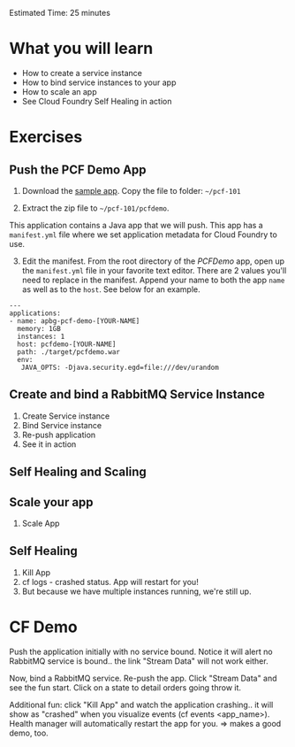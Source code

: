 Estimated Time: 25 minutes

# What you will learn

* How to create a service instance
* How to bind service instances to your app
* How to scale an app
* See Cloud Foundry Self Healing in action

# Exercises

## Push the PCF Demo App

1) Download the [sample app](../resources/pcfdemo.zip).  Copy the file to folder: `~/pcf-101`

2) Extract the zip file to `~/pcf-101/pcfdemo`.  

This application contains a Java app that we will push. This app has a `manifest.yml` file where we set application metadata for Cloud Foundry to use.

3) Edit the manifest. From the root directory of the *PCFDemo* app, open up the `manifest.yml` file in your favorite text editor. There are 2 values you'll need to replace in the manifest. Append your name to both the app `name` as well as to the `host`. See below for an example.

```
---
applications:
- name: apbg-pcf-demo-[YOUR-NAME]
  memory: 1GB
  instances: 1
  host: pcfdemo-[YOUR-NAME]
  path: ./target/pcfdemo.war
  env:
   JAVA_OPTS: -Djava.security.egd=file:///dev/urandom
``` 

## Create and bind a RabbitMQ Service Instance
1) Create Service instance
2) Bind Service instance
3) Re-push application
4) See it in action

## Self Healing and Scaling
## Scale your app
1) Scale App

## Self Healing
1) Kill App
2) cf logs - crashed status. App will restart for you!
3) But because we have multiple instances running, we're still up.



CF Demo
=========

Push the application initially with no service bound.
Notice it will alert no RabbitMQ service is bound.. the link "Stream Data" will not work either.

Now, bind a RabbitMQ service. Re-push the app.
Click "Stream Data" and see the fun start. Click on a state to detail orders going throw it.

Additional fun: click "Kill App" and watch the application crashing.. it will show as "crashed" when you visualize events (cf events <app_name>). Health manager will automatically restart the app for you. => makes a good demo, too.
